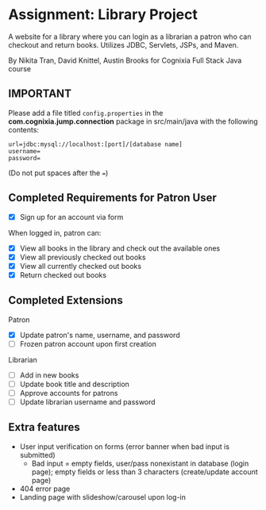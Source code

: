 # Assignment: Library Project

A website for a library where you can login as a librarian a patron who can checkout and return books. Utilizes JDBC, Servlets, JSPs, and Maven.

By Nikita Tran, David Knittel, Austin Brooks for Cognixia Full Stack Java course

## IMPORTANT
Please add a file titled `config.properties` in the **com.cognixia.jump.connection** package in src/main/java with the following contents:
```
url=jdbc:mysql://localhost:[port]/[database name]
username=
password=
```
(Do not put spaces after the `=`)
## Completed Requirements for Patron User 
- [x] Sign up for an account via form

When logged in, patron can:
- [x] View all books in the library and check out the available ones
- [x] View all previously checked out books
- [x] View all currently checked out books
- [x] Return checked out books

## Completed Extensions
Patron
- [x] Update patron's name, username, and password
- [ ] Frozen patron account upon first creation

Librarian
  - [ ] Add in new books
  - [ ] Update book title and description
  - [ ] Approve accounts for patrons
  - [ ] Update librarian username and password

## Extra features 
- User input verification on forms (error banner when bad input is submitted)
  - Bad input = empty fields, user/pass nonexistant in database (login page); empty fields or less than 3 characters (create/update account page)
- 404 error page
- Landing page with slideshow/carousel upon log-in
